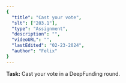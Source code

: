 ```yaml
---
{
  "title": "Cast your vote",
  "slt": ["203.1"],
  "type": "Assignment",
  "description": "",
  "videoURL": "",
  "lastEdited": "02-23-2024",
  "author": "Felix"
}
---
```


**Task:** Cast your vote in a DeepFunding round.
